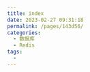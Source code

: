 ```yaml
---
title: index
date: 2023-02-27 09:31:18
permalink: /pages/143d56/
categories:
  - 数据库
  - Redis
tags:
  - 
---
```

